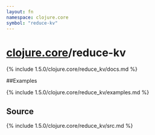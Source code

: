 ```yaml
---
layout: fn
namespace: clojure.core
symbol: "reduce-kv"
---
```


# [clojure.core](../)/reduce-kv

{% include 1.5.0/clojure.core/reduce_kv/docs.md %}

##Examples

{% include 1.5.0/clojure.core/reduce_kv/examples.md %}
## Source
{% include 1.5.0/clojure.core/reduce_kv/src.md %}

